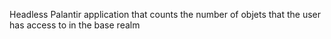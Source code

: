 Headless Palantir application that counts the number of objets that the user has access to in the base realm
